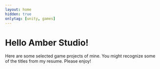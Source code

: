 ```yaml
---
layout: home
hidden: true
onlytag: [unity, games]
---
```


# Hello Amber Studio!

Here are some selected game projects of mine. You might recognize some of the titles from my resume. Please enjoy!